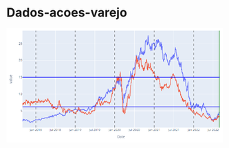 # Dados-acoes-varejo


![grafico plotly ambev](https://github.com/thiagobacelar/Dados-acoes-varejo/blob/main/analise-de-dados-varejo.png)
